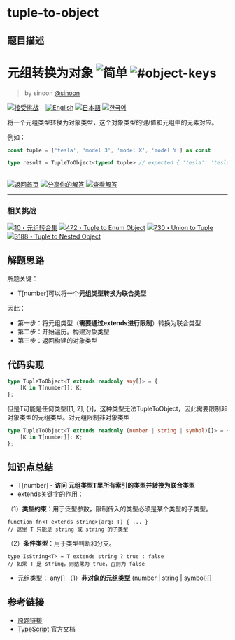 # tuple-to-object

## 题目描述

<!--info-header-start--><h1>元组转换为对象 <img src="https://img.shields.io/badge/-%E7%AE%80%E5%8D%95-7aad0c" alt="简单"/> <img src="https://img.shields.io/badge/-%23object--keys-999" alt="#object-keys"/></h1><blockquote><p>by sinoon <a href="https://github.com/sinoon" target="_blank">@sinoon</a></p></blockquote><p><a href="https://tsch.js.org/11/play/zh-CN" target="_blank"><img src="https://img.shields.io/badge/-%E6%8E%A5%E5%8F%97%E6%8C%91%E6%88%98-3178c6?logo=typescript&logoColor=white" alt="接受挑战"/></a> &nbsp;&nbsp;&nbsp;<a href="./README.md" target="_blank"><img src="https://img.shields.io/badge/-English-gray" alt="English"/></a>  <a href="./README.ja.md" target="_blank"><img src="https://img.shields.io/badge/-%E6%97%A5%E6%9C%AC%E8%AA%9E-gray" alt="日本語"/></a>  <a href="./README.ko.md" target="_blank"><img src="https://img.shields.io/badge/-%ED%95%9C%EA%B5%AD%EC%96%B4-gray" alt="한국어"/></a> </p><!--info-header-end-->

将一个元组类型转换为对象类型，这个对象类型的键/值和元组中的元素对应。

例如：

```ts
const tuple = ['tesla', 'model 3', 'model X', 'model Y'] as const

type result = TupleToObject<typeof tuple> // expected { 'tesla': 'tesla', 'model 3': 'model 3', 'model X': 'model X', 'model Y': 'model Y'}
```

<!--info-footer-start--><br><a href="../../README.zh-CN.md" target="_blank"><img src="https://img.shields.io/badge/-%E8%BF%94%E5%9B%9E%E9%A6%96%E9%A1%B5-grey" alt="返回首页"/></a> <a href="https://tsch.js.org/11/answer/zh-CN" target="_blank"><img src="https://img.shields.io/badge/-%E5%88%86%E4%BA%AB%E4%BD%A0%E7%9A%84%E8%A7%A3%E7%AD%94-teal" alt="分享你的解答"/></a> <a href="https://tsch.js.org/11/solutions" target="_blank"><img src="https://img.shields.io/badge/-%E6%9F%A5%E7%9C%8B%E8%A7%A3%E7%AD%94-de5a77?logo=awesome-lists&logoColor=white" alt="查看解答"/></a> <hr><h3>相关挑战</h3><a href="https://github.com/type-challenges/type-challenges/blob/main/questions/00010-medium-tuple-to-union/README.zh-CN.md" target="_blank"><img src="https://img.shields.io/badge/-10%E3%83%BB%E5%85%83%E7%BB%84%E8%BD%AC%E5%90%88%E9%9B%86-d9901a" alt="10・元组转合集"/></a>  <a href="https://github.com/type-challenges/type-challenges/blob/main/questions/00472-hard-tuple-to-enum-object/README.zh-CN.md" target="_blank"><img src="https://img.shields.io/badge/-472%E3%83%BBTuple%20to%20Enum%20Object-de3d37" alt="472・Tuple to Enum Object"/></a>  <a href="https://github.com/type-challenges/type-challenges/blob/main/questions/00730-hard-union-to-tuple/README.md" target="_blank"><img src="https://img.shields.io/badge/-730%E3%83%BBUnion%20to%20Tuple-de3d37" alt="730・Union to Tuple"/></a>  <a href="https://github.com/type-challenges/type-challenges/blob/main/questions/03188-medium-tuple-to-nested-object/README.md" target="_blank"><img src="https://img.shields.io/badge/-3188%E3%83%BBTuple%20to%20Nested%20Object-d9901a" alt="3188・Tuple to Nested Object"/></a> <!--info-footer-end-->


## 解题思路

解题关键：
- T[number]可以将一个**元组类型转换为联合类型**

因此：
- 第一步：将元组类型（**需要通过extends进行限制**）转换为联合类型
- 第二步：开始遍历。构建对象类型
- 第三步：返回构建的对象类型

## 代码实现

```typescript
type TupleToObject<T extends readonly any[]> = {
	[K in T[number]]: K;
};
```
但是T可能是任何类型[[1, 2], {}]，这种类型无法TupleToObject，因此需要限制非对象类型的元组类型。对元组限制非对象类型

```typescript
type TupleToObject<T extends readonly (number | string | symbol)[]> = {
	[K in T[number]]: K;
};
```

## 知识点总结

- T[number] - **访问 元组类型T里所有索引的类型并转换为联合类型**
- extends关键字的作用：

（1）**类型约束**：用于泛型参数，限制传入的类型必须是某个类型的子类型。
```
function fn<T extends string>(arg: T) { ... }
// 这里 T 只能是 string 或 string 的子类型
```
（2）**条件类型**：用于类型判断和分支。
```
type IsString<T> = T extends string ? true : false
// 如果 T 是 string，则结果为 true，否则为 false
```
- 元组类型： any[]
（1）**非对象的元组类型** (number | string | symbol)[]


## 参考链接
- [原题链接](https://github.com/type-challenges/type-challenges/tree/main/questions/00011-easy-tuple-to-object)
- [TypeScript 官方文档](https://www.typescriptlang.org/docs/)

